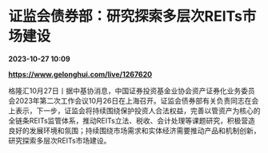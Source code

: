 # 证监会债券部：研究探索多层次REITs市场建设

**2023-10-27 10:09**

**https://www.gelonghui.com/live/1267620**

格隆汇10月27日丨据中基协消息，中国证券投资基金业协会资产证券化业务委员会2023年第二次工作会议10月26日在上海召开。证监会债券部有关负责同志在会上表示，下一步，证监会将持续围绕保护投资人合法权益，完善以管资产为核心的全链条REITs监管体系，推动REITs立法、税收、会计处理等课题研究，积极营造良好的发展环境和氛围；持续围绕市场需求和实体经济需要推动产品和机制创新，研究探索多层次REITs市场建设。